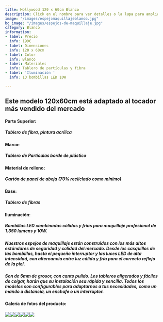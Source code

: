 ```yaml
---
title: Hollywood 120 x 60cm Blanco
description: Click en el nombre para ver detalles o la lupa para ampliar
image: "/images/espejomaquillajeblanco.jpg"
bg_image: "/images/espejos-de-maquillaje.jpg"
category: Blanco
information:
- label: Precio
  info: 199€
- label: Dimensiones
  info: 120 x 60cm
- label: Color
  info: Blanco
- label: Materiales
  info: Tablero de partículas y fibra
- label: 'Iluminación '
  info: 13 bombillas LED 10W

---
```

## Este modelo 120x60cm está adaptado al tocador más vendido del mercado

#### **Parte Superior:**

##### Tablero de fibra, pintura acrílica

#### **Marco:**

##### Tablero de Partículas borde de plástico

#### **Material de relleno:**

##### Cartón de panel de abeja (70% recliclado como mínimo)

#### **Base:**

##### Tablero de fibras

#### **Iluminación:**

##### Bombillas LED combinadas cálidas y frías para maquillaje profesional de 1.350 lumens y 10W.

##### Nuestros espejos de maquillaje están construidos con los más altos estándares de seguridad y calidad del mercado. Desde los casquillos de las bombillas, hasta el pequeño interruptor y las luces LED de alta intensidad, con alternancia entre luz cálida y fría para el correcto reflejo de la piel.

##### Son de 5mm de grosor, con canto pulido. Los tableros aligerados y fáciles de colgar, harán que su instalación sea rápida y sencilla. Todos los modelos son configurables para adaptarnos a tus necesidades, como un mando a distancia, un enchufe o un interruptor.

#### Galería de fotos del producto:

![](/images/foto-tocador_022.png)![](/images/foto-tocador_032.png)![](/images/foto-tocador_062.png)![](/images/foto-tocador_052.png)![](/images/foto-tocador_042.png)![](/images/foto-tocador_011.png)